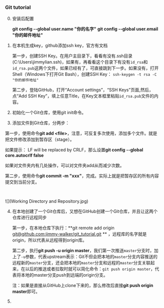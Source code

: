### Git tutorial

0. 安装后配置

      **git config --global user.name "你的名字"** 
      **git config --global user.email "你的邮件地址"** 

1. 在本机生成key，github添加ssh key，官方有文档

   第一步，创建SSH Key。在用户主目录下，看看有没有.ssh目录(C:\Users\jimmylian\.ssh)，如果有，再看看这个目录下有没有`id_rsa`和`id_rsa.pub`这两个文件，如果已经有了，可直接跳到下一步。如果没有，打开Shell（Windows下打开Git Bash），创建SSH Key：
   `ssh-keygen -t rsa -C "你的邮件地址"`

   第二步，登陆GitHub，打开“Account settings”，“SSH Keys”页面,然后，点“Add SSH Key”，填上任意Title，在Key文本框里粘贴`id_rsa.pub`文件的内容。

2. 初始化一个Git仓库，使用git init命令。

3. 添加文件到Git仓库，分两步：

  第一步，使用命令**git add \<file>**，注意，可反复多次使用，添加多个文件。就是把文件修改添加到暂存区（stage）。

  如果提示： LF will be replaced by CRLF，那么设置**git config --global core.autocrlf false**

  如果对文件夹内有几处操作，可以对文件夹add从而减少次数。

  第二步，使用命令**git commit -m "xxx"**，完成。实际上就是把暂存区的所有内容提交到当前分支。

  ​

  ![](Working Directory and Repository.jpg)

4. 在本地创建了一个Git仓库后，又想在GitHub创建一个Git仓库，并且让这两个仓库进行远程同步

   第一步，在本地仓库下执行：**git remote add origin [git@github.com:jimmy-walker/git_tutorial.git](git@github.com:jimmy-walker/git_tutorial.git) ** ，远程库的名字就是origin，所以代表从远程得到origin库。

   第二步，执行**git push -u origin master**，我们第一次推送`master`分支时，加上了`-u`参数，代表upstream表示：Git不但会把本地的`master`分支内容推送的远程新的`master`分支，还会把本地的`master`分支和远程的`master`分支关联起来，在以后的推送或者拉取时就可以简化命令：`git push origin master`，代表将本地的master分支push到远端的origin分支。

   注：如果是直接从GitHub上clone下来的，那么修改后直接**git push origin master**即可。

5. ​